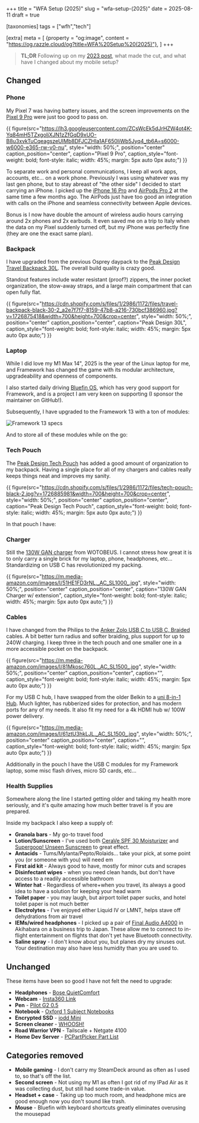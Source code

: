 +++
title = "WFA Setup (2025)"
slug = "wfa-setup-(2025)"
date = 2025-08-11
draft = true

[taxonomies]
tags = ["wfh","tech"]

[extra]
meta = [
    {property = "og:image", content = "https://og.razzle.cloud/og?title=WFA%20Setup%20(2025)"},
]
+++

> **TL;DR** Following up on my [2023 post](../wfa-setup/), what made the cut, and what have I changed about my mobile setup?

<!-- more -->

## Changed

### Phone

My Pixel 7 was having battery issues, and the screen improvements on the [Pixel 9 Pro](https://store.google.com/product/pixel_9_pro?hl=en-US&pli=1) were just too good to pass on.

{{ figure(src="https://lh3.googleusercontent.com/ZCsWcEk5dJrHZW4ot4K-Yq84mH5TZxgoIjXJN1zZfGqD9xUO-B8u3xvkTuCqeagszeUIMb8DFJCZHIa1AF650IiWb5Jyq4_tb6A=s6000-w6000-e365-rw-v0-nu",
          style="width: 50%;",
          position="center"
          caption_position="center",
          caption="Pixel 9 Pro",
          caption_style="font-weight: bold; font-style: italic; width: 45%; margin: 5px auto 0px auto;") }}

To separate work and personal communications, I keep all work apps, accounts, etc... on a work phone. Previously I was using whatever was my last gen phone, but to stay abreast of "the other side" I decided to start carrying an iPhone. I picked up the [iPhone 16 Pro](https://www.apple.com/iphone-16-pro) and [AirPods Pro 2](https://www.apple.com/airpods-pro) at the same time a few months ago. The AirPods just have too good an integration with calls on the iPhone and seamless connectivity between Apple devices.

Bonus is I now have double the amount of wireless audio hours carrying around 2x phones and 2x earbuds. It even saved me on a trip to Italy when the data on my Pixel suddenly turned off, but my iPhone was perfectly fine (they are one the exact same plan).

### Backpack

I have upgraded from the previous Osprey daypack to the [Peak Design Travel Backpack 30L](https://www.peakdesign.com/products/travel-backpack?Size=30L&Color=Black). The overall build quality is crazy good.

Standout features include water resistant (proof?) zippers, the inner pocket organization, the stow-away straps, and a large main compartment that can open fully flat.

{{ figure(src="https://cdn.shopify.com/s/files/1/2986/1172/files/travel-backpack-black-30-2_a2e7f7f7-8159-47b8-a216-730bcf386960.jpg?v=1726875418&width=700&height=700&crop=center",
          style="width: 50%;",
          position="center"
          caption_position="center",
          caption="Peak Design 30L",
          caption_style="font-weight: bold; font-style: italic; width: 45%; margin: 5px auto 0px auto;") }}

### Laptop

While I did love my M1 Max 14", 2025 is the year of the Linux laptop for me, and Framework has changed the game with its modular architecture, upgradeability and openness of components.

I also started daily driving [Bluefin OS](https://projectbluefin.io/), which has very good support for Framework, and is a project I am very keen on supporting (I sponsor the maintainer on GitHub!).

Subsequently, I have upgraded to the Framework 13 with a ton of modules:

![Framework 13 specs](/ss/2025-08-11.png)

And to store all of these modules while on the go:

### Tech Pouch

The [Peak Design Tech Pouch](https://www.peakdesign.com/products/tech-pouch?Size=Regular&Color=Black) has added a good amount of organization to my backpack. Having a single place for all of my chargers and cables really keeps things neat and improves my sanity.

{{ figure(src="https://cdn.shopify.com/s/files/1/2986/1172/files/tech-pouch-black-2.jpg?v=1726885981&width=700&height=700&crop=center",
          style="width: 50%;",
          position="center"
          caption_position="center",
          caption="Peak Design Tech Pouch",
          caption_style="font-weight: bold; font-style: italic; width: 45%; margin: 5px auto 0px auto;") }}

In that pouch I have:

### Charger

Still the [130W GAN charger](https://www.amazon.com/dp/B08XQMKQFV) from WOTOBEUS. I cannot stress how great it is to only carry a single brick for my laptop, phone, headphones, etc... Standardizing on USB C has revolutionized my packing.

{{ figure(src="https://m.media-amazon.com/images/I/51HE1FD3rNL._AC_SL1000_.jpg",
          style="width: 50%;",
          position="center"
          caption_position="center",
          caption="130W GAN Charger w/ extension",
          caption_style="font-weight: bold; font-style: italic; width: 45%; margin: 5px auto 0px auto;") }}

### Cables

I have changed from the Philips to the [Anker Zolo USB C to USB C, Braided](https://www.amazon.com/dp/B0DBTTC2CH) cables. A bit better turn radius and softer braiding, plus support for up to 240W charging. I keep three in the tech pouch and one smaller one in a more accessible pocket on the backpack.

{{ figure(src="https://m.media-amazon.com/images/I/81Mkosc760L._AC_SL1500_.jpg",
          style="width: 50%;",
          position="center"
          caption_position="center",
          caption="",
          caption_style="font-weight: bold; font-style: italic; width: 45%; margin: 5px auto 0px auto;") }}

For my USB C hub, I have swapped from the older Belkin to a [uni 8-in-1 Hub](https://www.amazon.com/dp/B07Q6YS7W2). Much lighter, has rubberized sides for protection, and has modern ports for any of my needs. It also fit my need for a 4k HDMI hub w/ 100W power delivery.

{{ figure(src="https://m.media-amazon.com/images/I/61ztU3hkLJL._AC_SL1500_.jpg",
          style="width: 50%;",
          position="center"
          caption_position="center",
          caption="",
          caption_style="font-weight: bold; font-style: italic; width: 45%; margin: 5px auto 0px auto;") }}

Additionally in the pouch I have the USB C modules for my Framework laptop, some misc flash drives, micro SD cards, etc...

### Health Supplies

Somewhere along the line I started getting older and taking my health more seriously, and it's quite amazing how much better travel is if you are prepared.

Inside my backpack I also keep a supply of:

- **Granola bars** - My go-to travel food
- **Lotion/Sunscreen** - I've used both [CeraVe SPF 30 Moisturizer](https://www.cvs.com/shop/cerave-ultra-light-face-moisturizer-spf-30-with-hyaluronic-acid-1-7-oz-prodid-1710298?skuId=215691) and [Supergoop! Unseen Sunscreen](https://supergoop.com/products/mineral-unseen) to great effect.
- **Antacids** - Tums/Mylanta/Pepto/Rolaids... take your pick, at some point you (or someone with you) will need em
- **First aid kit** - Always good to have, mostly for minor cuts and scrapes
- **Disinfectant wipes** - when you need clean hands, but don't have access to a readily accessible bathroom
- **Winter hat** - Regardless of where+when you travel, its always a good idea to have a solution for keeping your head warm
- **Toilet paper** - you may laugh, but airport toilet paper sucks, and hotel toilet paper is not much better
- **Electrolytes** - I've enjoyed either Liquid IV or LMNT, helps stave off dehydrations from air travel
- **IEMs/wired headphones** - I picked up a pair of [Final Audio A4000](https://snext-final.com/en/products/detail/A4000) in Akihabara on a business trip to Japan. These allow me to connect to in-flight entertainment on flights that don't yet have Bluetooth connectivity.
- **Saline spray** - I don't know about you, but planes dry my sinuses out. Your destination may also have less humidity than you are used to.

## Unchanged

These items have been so good I have not felt the need to upgrade:

- **Headphones** - [Bose QuietComfort](https://www.bose.com/en_us/products/headphones/earbuds/quietcomfort-earbuds.html#v=qc_earbuds_black)
- **Webcam** - [Insta360 Link](https://www.amazon.com/insta360-Link-Noise-Canceling-Microphones-Specialized/dp/B0B826KS4B)
- **Pen** - [Pilot G2 0.5](https://www.staples.com/Pilot-G2-Premium-Retractable-Gel-Roller-Pens-Extra-Fine-Point-Black-5-Pack-31173/product_755956)
- **Notebook** - [Oxford 1 Subject Notebooks](https://www.amazon.com/gp/product/B00D3OR58A?psc=1)
- **Encrypted SSD** - [iodd Mini](https://www.amazon.com/256-bit-Secure-encrypted-Drive-256GB/dp/B07Y465VX1)
- **Screen cleaner** - [WHOOSH!](https://whoosh.com/collections/screen-shine/products/whoosh-screen-shine-go)
- **Road Warrior VPN** - Tailscale + Netgate 4100
- **Home Dev Server** - [PCPartPicker Part List](https://pcpartpicker.com/list/GcW93y)

## Categories removed

- **Mobile gaming** - I don't carry my SteamDeck around as often as I used to, so that's off the list.
- **Second screen** - Not using my M1 as often I got rid of my IPad Air as it was collecting dust, but still had some trade-in value.
- **Headset + case** - Taking up too much room, and headphone mics are good enough now you don't sound like trash.
- **Mouse** - Bluefin with keyboard shortcuts greatly eliminates overusing the mousepad
